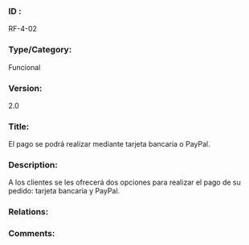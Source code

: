 ### ID : 
RF-4-02

### Type/Category:
Funcional

### Version:
2.0

### Title:
El pago se podrá realizar mediante tarjeta bancaria o PayPal.

### Description:
A los clientes se les ofrecerá dos opciones para realizar el pago de su pedido: tarjeta bancaria y PayPal.

### Relations:


### Comments:

